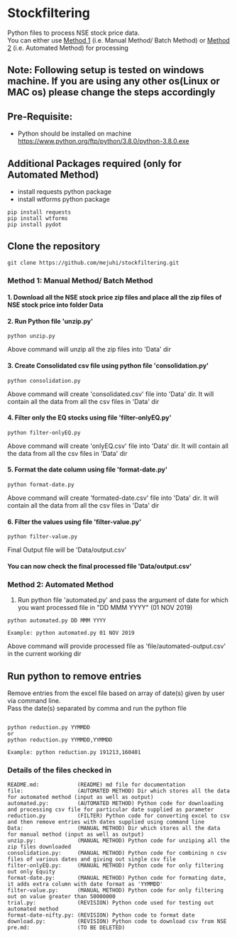 # Stockfiltering
Python files to process NSE stock price data.  
You can either use [Method 1](https://github.com/mejuhi/stockfiltering#method-1-manual-method-batch-method) (i.e. Manual Method/ Batch Method) or [Method 2](https://github.com/mejuhi/stockfiltering#method-2-automated-method) (i.e. Automated Method) for processing

## Note: Following setup is tested on windows machine. If you are using any other os(Linux or MAC os) please change the steps accordingly

## Pre-Requisite:
- Python should be installed on machine https://www.python.org/ftp/python/3.8.0/python-3.8.0.exe   
	
## Additional Packages required (only for Automated Method)
- install requests python package
- install wtforms python package
```
pip install requests
pip install wtforms
pip install pydot
```


## Clone the repository
```
git clone https://github.com/mejuhi/stockfiltering.git
```
	
### Method 1: Manual Method/ Batch Method

#### 1. Download all the NSE stock price zip files and place all the zip files of NSE stock price into folder Data

#### 2. Run Python file 'unzip.py'
```
python unzip.py
```
Above command will unzip all the zip files into 'Data' dir

#### 3. Create Consolidated csv file using python file 'consolidation.py'
```
python consolidation.py
```
Above command will create 'consolidated.csv' file into 'Data' dir. It will contain all the data from all the csv files in 'Data' dir 

#### 4. Filter only the EQ stocks using file 'filter-onlyEQ.py'
```
python filter-onlyEQ.py
```
Above command will create 'onlyEQ.csv' file into 'Data' dir. It will contain all the data from all the csv files in 'Data' dir 

#### 5. Format the date column using file 'format-date.py'
```
python format-date.py
``` 
Above command will create 'formated-date.csv' file into 'Data' dir. It will contain all the data from all the csv files in 'Data' dir 

#### 6. Filter the values using file 'filter-value.py'
```
python filter-value.py
```
Final Output file will be 'Data/output.csv'

#### You can now check the final processed file 'Data/output.csv' 

### Method 2: Automated Method

1. Run python file 'automated.py' and pass the argument of date for which you want processed file in "DD MMM YYYY" (01 NOV 2019)
```
python automated.py DD MMM YYYY

Example: python automated.py 01 NOV 2019
```
Above command will provide processed file as 'file/automated-output.csv' in the current working dir


## Run python to remove entries
Remove entries from the excel file based on array of date(s) given by user via command line.  
Pass the date(s) separated by comma and run the python file

```

python reduction.py YYMMDD
or
python reduction.py YYMMDD,YYMMDD

Example: python reduction.py 191213,160401
```




### Details of the files checked in 
```
README.md:            (README) md file for documentation
file:                 (AUTOMATED METHOD) Dir which stores all the data for automated method (input as well as output)
automated.py:         (AUTOMATED METHOD) Python code for downloading and processing csv file for particular date supplied as parameter
reduction.py          (FILTER) Python code for converting excel to csv and then remove entries with dates supplied using command line
Data:                 (MANUAL METHOD) Dir which stores all the data for manual method (input as well as output)
unzip.py:             (MANUAL METHOD) Python code for unziping all the zip files downloaded
consolidation.py:     (MANUAL METHOD) Python code for combining n csv files of various dates and giving out single csv file
filter-onlyEQ.py:     (MANUAL METHOD) Python code for only filtering out only Equity
format-date.py:       (MANUAL METHOD) Python code for formating date, it adds extra column with date format as 'YYMMDD' 
filter-value.py:      (MANUAL METHOD) Python code for only filtering out on value greater than 50000000
trial.py:             (REVISION) Python code used for testing out automated method
format-date-nifty.py: (REVISION) Python code to format date
download.py:          (REVISION) Python code to download csv from NSE
pre.md:               (TO BE DELETED)
```

